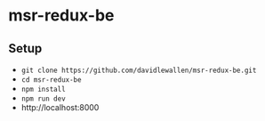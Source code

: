 # msr-redux-be

## Setup

- `git clone https://github.com/davidlewallen/msr-redux-be.git`
- `cd msr-redux-be`
- `npm install`
- `npm run dev`
- http://localhost:8000
